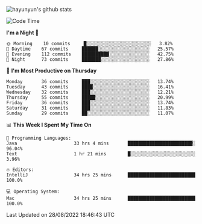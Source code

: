 
![hayunyun's github stats](https://github-readme-stats.vercel.app/api?username=hayunyun&show_icons=true)


<!--START_SECTION:waka-->
![Code Time](http://img.shields.io/badge/Code%20Time-403%20hrs%2026%20mins-blue)

**I'm a Night 🦉** 

```text
🌞 Morning    10 commits     █░░░░░░░░░░░░░░░░░░░░░░░░   3.82% 
🌆 Daytime    67 commits     ██████░░░░░░░░░░░░░░░░░░░   25.57% 
🌃 Evening    112 commits    ██████████░░░░░░░░░░░░░░░   42.75% 
🌙 Night      73 commits     ███████░░░░░░░░░░░░░░░░░░   27.86%

```
📅 **I'm Most Productive on Thursday** 

```text
Monday       36 commits     ███░░░░░░░░░░░░░░░░░░░░░░   13.74% 
Tuesday      43 commits     ████░░░░░░░░░░░░░░░░░░░░░   16.41% 
Wednesday    32 commits     ███░░░░░░░░░░░░░░░░░░░░░░   12.21% 
Thursday     55 commits     █████░░░░░░░░░░░░░░░░░░░░   20.99% 
Friday       36 commits     ███░░░░░░░░░░░░░░░░░░░░░░   13.74% 
Saturday     31 commits     ███░░░░░░░░░░░░░░░░░░░░░░   11.83% 
Sunday       29 commits     ██░░░░░░░░░░░░░░░░░░░░░░░   11.07%

```


📊 **This Week I Spent My Time On** 

```text
💬 Programming Languages: 
Java                     33 hrs 4 mins       ████████████████████████░   96.04% 
Text                     1 hr 21 mins        █░░░░░░░░░░░░░░░░░░░░░░░░   3.96%

🔥 Editors: 
IntelliJ                 34 hrs 25 mins      █████████████████████████   100.0%

💻 Operating System: 
Mac                      34 hrs 25 mins      █████████████████████████   100.0%

```


 Last Updated on 28/08/2022 18:46:43 UTC
<!--END_SECTION:waka-->

<!--
**hayunyun/hayunyun** is a ✨ _special_ ✨ repository because its `README.md` (this file) appears on your GitHub profile.

Here are some ideas to get you started:

- 🔭 I’m currently working on ...
- 🌱 I’m currently learning ...
- 👯 I’m looking to collaborate on ...
- 🤔 I’m looking for help with ...
- 💬 Ask me about ...
- 📫 How to reach me: ...
- 😄 Pronouns: ...
- ⚡ Fun fact: ...
-->
